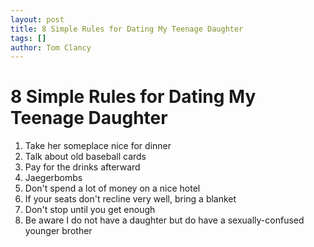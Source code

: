 ```yaml
---
layout: post
title: 8 Simple Rules for Dating My Teenage Daughter
tags: []
author: Tom Clancy
---
```


# 8 Simple Rules for Dating My Teenage Daughter

<ol>
	<li>Take her someplace nice for dinner</li>
	<li>Talk about old baseball cards</li>
	<li>Pay for the drinks afterward</li>
	<li> Jaegerbombs</li>
	<li>Don't spend a lot of money on a nice hotel</li>
	<li>If your seats don't recline very well, bring a blanket</li>
	<li>Don't stop until you get enough</li>
	<li>Be aware I do not have a daughter but do have a sexually-confused younger brother</li>
</ol>
